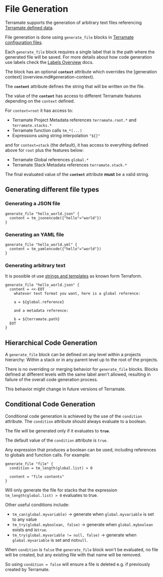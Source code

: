 # File Generation

Terramate supports the generation of arbitrary text files referencing
[Terramate defined data](../sharing-data.md).

File generation is done using `generate_file`
blocks in [Terramate configuration files](../config-overview.md).

Each `generate_file` block requires a single label that is the path
where the generated file will be saved.
For more details about how code generation use labels check the [Labels Overview](overview.md#labels) docs.

The block has an optional **`context`** attribute which overrides the [generation context]
(overview.md#generation-context).

The **`content`** attribute defines the string that will be written on the file.

The value of the **`content`** has access to different Terramate features 
depending on the `context` defined.

For `context=root` it has access to:

- Terramate Project Metadata references `terramate.root.*` and `terramate.stacks.*`
- Terramate function calls `tm_*(...)`
- Expressions using string interpolation `"${}"`

and for `context=stack` (the default), it has access to everything defined above
for `root` plus the features below:

- Terramate Global references `global.*`
- Terramate Stack Metadata references `terramate.stack.*`

The final evaluated value of the **`content`** attribute **must** be a valid string.

## Generating different file types

### Generating a JSON file

```hcl
generate_file "hello_world.json" {
  content = tm_jsonencode({"hello"="world"})
}
```

### Generating an YAML file

```hcl
generate_file "hello_world.yml" {
  content = tm_yamlencode({"hello"="world"})
}
```

### Generating arbitrary text

It is possible ot use [strings and templates](https://www.terraform.io/language/expressions/strings#strings-and-templates) as known form Terraform.

```hcl
generate_file "hello_world.json" {
  content = <<-EOT
    whatever text format you want, here is a global reference:

    a = ${global.reference}

    and a metadata reference:

    b = ${terramate.path}
  EOT
}
```

## Hierarchical Code Generation

A `generate_file` block can be defined on any level within a projects hierarchy:
Within a stack or in any parent level up to the root of the projects.

There is no overriding or merging behavior for `generate_file` blocks.
Blocks defined at different levels with the same label aren't allowed, resulting
in failure of the overall code generation process.

This behavior might change in future versions of Terramate.

## Conditional Code Generation

Conditional code generation is achieved by the use of the `condition` attribute.
The `condition` attribute should always evaluate to a boolean.

The file will be generated only if it evaluates to **`true`**.

The default value of the `condition` attribute is `true`.

Any expression that produces a boolean can be used, including references
to globals and function calls. For example:

```hcl
generate_file "file" {
  condition = tm_length(global.list) > 0

  content = "file contents"
}
```

Will only generate the file for stacks that the expression
`tm_length(global.list) > 0` evaluates to true.

Other useful conditions include:

- `tm_can(global.myvariable)` -> generate when `global.myvariable` is set to any value
- `tm_try(global.myboolean, false)` -> generate when `global.myboolean` exists and is`true`.
- `tm_try(global.myvariable != null, false)` -> generate when `global.myvariable` is set and not`null`.

When `condition` is `false` the `generate_file` block won't be evaluated, no file will be created, but any existing file with that name will be removed.

So using `condition = false` will ensure a file is deleted e.g. if previously created by Terramate.
